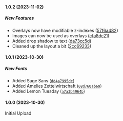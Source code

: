 #### 1.0.2 (2023-11-02)

##### New Features

- Overlays now have modifiable z-indexes ([57f6a482](https://github.com/eddiedover/notecrafter/commit/57f6a4821b1009dc2158743dd1130d451d0e6148))
- Images can now be used as overlays ([cfa8dc21](https://github.com/eddiedover/notecrafter/commit/cfa8dc2123cc9e75968320fed6d1280a7c6a56d8))
- Added drop shadow to text ([da73cc5d](https://github.com/eddiedover/notecrafter/commit/da73cc5db110fb21ee50683679ab13f0066cd693))
- Cleaned up the layout a bit ([2cc69233](https://github.com/eddiedover/notecrafter/commit/2cc6923353100442e2c759866db19053d4c7cfe0))

#### 1.0.1 (2023-10-30)

##### New Fonts

- Added Sage Sans \([`dd4a7995dc`](https://github.com/eddiedover/notecrafter/commit/dd4a7995dc))
- Added Amelies Zettelwirtschaft \([`68d760ab69`](https://github.com/eddiedover/notecrafter/commit/68d760ab69))
- Added Lemon Tuesday \([`a7a3b4964b`](https://github.com/eddiedover/notecrafter/commit/a7a3b4964b))

#### 1.0.0 (2023-10-30)

Initial Upload
